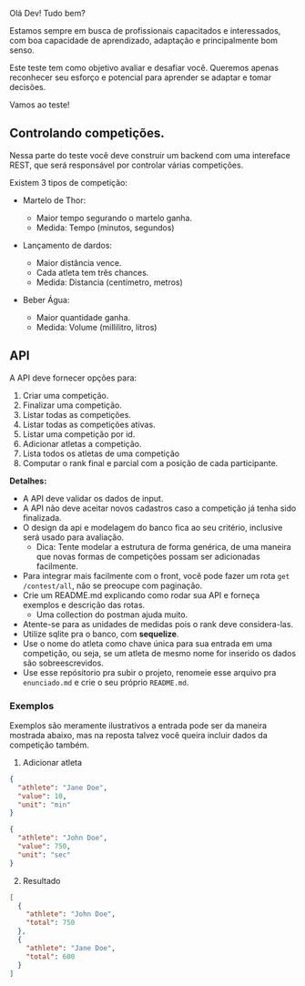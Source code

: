 Olá Dev! Tudo bem?

Estamos sempre em busca de profissionais capacitados e interessados, com boa capacidade de aprendizado, adaptação e principalmente bom senso.

Este teste tem como objetivo avaliar e desafiar você. Queremos apenas reconhecer seu esforço e potencial para aprender se adaptar e tomar decisões.

Vamos ao teste!

## Controlando competições.

Nessa parte do teste você deve construir um backend com uma intereface REST, que será responsável por controlar várias competições.

Existem 3 tipos de competição:

* Martelo de Thor:
  - Maior tempo segurando o martelo ganha.
  - Medida: Tempo (minutos, segundos)

* Lançamento de dardos:
  - Maior distância vence.
  - Cada atleta tem três chances.
  - Medida: Distancia (centímetro, metros)

* Beber Água:
  - Maior quantidade ganha.
  - Medida: Volume (millilitro, litros)

## API

A API deve fornecer opções para:

1. Criar uma competição.
2. Finalizar uma competição.
3. Listar todas as competições.
4. Listar todas as competições ativas.
5. Listar uma competição por id.
6. Adicionar atletas a competição.
7. Lista todos os atletas de uma competição
8. Computar o rank final e parcial com a posição de cada participante.

**Detalhes:**

* A API deve validar os dados de input.
* A API não deve aceitar novos cadastros caso a competição já tenha sido finalizada.
* O design da api e modelagem do banco fica ao seu critério, inclusive será usado para avaliação.
  - Dica: Tente modelar a estrutura de forma genérica, de uma maneira que novas formas de competições possam ser adicionadas facilmente.
* Para integrar mais facilmente com o front, você pode fazer um rota `get` `/contest/all`, não se preocupe com paginação.
* Crie um README.md explicando como rodar sua API e forneça exemplos e descrição das rotas.
  - Uma collection do postman ajuda muito.
* Atente-se para as unidades de medidas pois o rank deve considera-las.
* Utilize sqlite pra o banco, com **sequelize**.
* Use o nome do atleta como chave única para sua entrada em uma competição, ou seja, se um atleta de mesmo nome for inserido os dados são sobreescrevidos.
* Use esse repósitorio pra subir o projeto, renomeie esse arquivo pra `enunciado.md` e crie o seu próprio `README.md`.

### Exemplos
Exemplos são meramente ilustrativos a entrada pode ser da maneira mostrada abaixo, mas na reposta talvez você queira incluir dados da competição também.

1. Adicionar atleta
```json
{
  "athlete": "Jane Doe",
  "value": 10,
  "unit": "min"
}
```
```json
{
  "athlete": "John Doe",
  "value": 750,
  "unit": "sec"
}
```

2. Resultado
```json
[
  {
    "athlete": "John Doe",
    "total": 750
  },
  {
    "athlete": "Jane Doe",
    "total": 600
  }
] 
```
